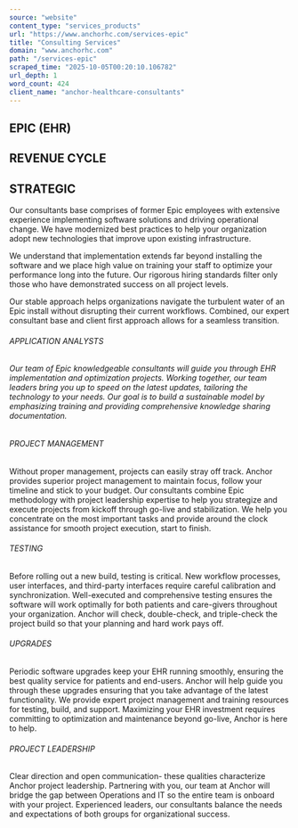 ```yaml
---
source: "website"
content_type: "services_products"
url: "https://www.anchorhc.com/services-epic"
title: "Consulting Services"
domain: "www.anchorhc.com"
path: "/services-epic"
scraped_time: "2025-10-05T00:20:10.106782"
url_depth: 1
word_count: 424
client_name: "anchor-healthcare-consultants"
---
```


## EPIC (EHR)

## REVENUE CYCLE

## STRATEGIC

Our consultants base comprises of former Epic employees with extensive experience implementing software solutions and driving operational change. We have modernized best practices to help your organization adopt new technologies that improve upon existing infrastructure.

We understand that implementation extends far beyond installing the software and we place high value on training your staff to optimize your performance long into the future. Our rigorous hiring standards filter only those who have demonstrated success on all project levels.

Our stable approach helps organizations navigate the turbulent water of an Epic install without disrupting their current workflows. Combined, our expert consultant base and client first approach allows for a seamless transition.

###### APPLICATION ANALYSTS

###### Our team of Epic knowledgeable consultants will guide you through EHR implementation and optimization projects. Working together, our team leaders bring you up to speed on the latest updates, tailoring the technology to your needs. Our goal is to build a sustainable model by emphasizing training and providing comprehensive knowledge sharing documentation.

###### PROJECT MANAGEMENT

Without proper management, projects can easily stray off track. Anchor provides superior project management to maintain focus, follow your timeline and stick to your budget. Our consultants combine Epic methodology with project leadership expertise to help you strategize and execute projects from kickoff through go-live and stabilization. We help you concentrate on the most important tasks and provide around the clock assistance for smooth project execution, start to finish.

###### TESTING

Before rolling out a new build, testing is critical. New workflow processes, user interfaces, and third-party interfaces require careful calibration and synchronization. Well-executed and comprehensive testing ensures the software will work optimally for both patients and care-givers throughout your organization. Anchor will check, double-check, and triple-check the project build so that your planning and hard work pays off.

###### UPGRADES

Periodic software upgrades keep your EHR running smoothly, ensuring the best quality service for patients and end-users. Anchor will help guide you through these upgrades ensuring that you take advantage of the latest functionality. We provide expert project management and training resources for testing, build, and support. Maximizing your EHR investment requires committing to optimization and maintenance beyond go-live, Anchor is here to help.

###### PROJECT LEADERSHIP

Clear direction and open communication- these qualities characterize Anchor project leadership. Partnering with you, our team at Anchor will bridge the gap between Operations and IT so the entire team is onboard with your project. Experienced leaders, our consultants balance the needs and expectations of both groups for organizational success.